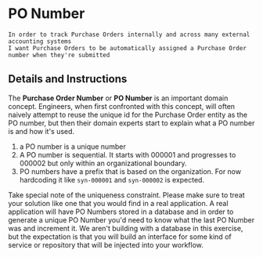 # PO Number

```
In order to track Purchase Orders internally and across many external accounting systems
I want Purchase Orders to be automatically assigned a Purchase Order number when they're submitted
```

## Details and Instructions

The **Purchase Order Number** or **PO Number** is an important domain concept. Engineers, when first confronted with this concept, will often naively attempt to reuse the unique id for the Purchase Order entity as the PO number, but then their domain experts start to explain what a PO number is and how it's used.

1. a PO number is a unique number
1. A PO number is sequential. It starts with 000001 and progresses to 000002
   but only within an organizational boundary.
1. PO numbers have a prefix that is based on the organization. For now hardcoding it like `syn-000001` and `syn-000002` is expected.

Take special note of the uniqueness constraint. Please make sure to treat your solution like one that you would find in a real application. A real application will have PO Numbers stored in a database and in order to generate a unique PO Number you'd need to know what the last PO Number was and increment it. We aren't building with a database in this exercise, but the expectation is that you will build an interface for some kind of service or repository that will be injected into your workflow.
